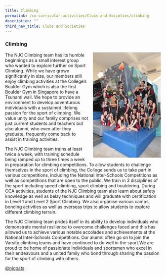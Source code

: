 ```yaml
---
title: Climbing
permalink: /co-curricular-activities/Clubs-and-Societies/climbing
description: ""
third_nav_title: Clubs and Societies
---
```

### Climbing

<img src="/images/climbing1.png" style="width:220px;height:340px;margin-left:15px;" align = "right"> The NJC Climbing team has its humble beginnings as a small interest group who wanted to explore further on Sport Climbing. While we have grown significantly in size, our members still enjoy climbing activities at the College’s Boulder Gym which is also the first Boulder Gym in Singapore to have a Tsunami wall. We hope to provide an environment to develop adventurous individuals with a sustained lifelong passion for the sport of climbing. We value unity and our family comprises not just current students and teachers but also alumni, who even after they graduate, frequently come back to assist in training activities.

The NJC Climbing team trains at least twice a week, with training schedule being ramped up to three times a week in preparation for climbing competitions. To allow students to challenge themselves in the sport of climbing, the College sends us to take part in various competitions, including the National Inter-Schools Competitions as well as competitions that are open to the public. We train in 3 disciplines of the sport including speed climbing, sport climbing and bouldering. During CCA activities, students of the NJC Climbing team also learn about safety knowledge as well as belay techniques and will graduate with certification in Level 1 and Level 2 Sport Climbing. We also organise various camps, bonding activities as well as overseas trips to allow students to explore different climbing terrain.

The NJC Climbing team prides itself in its ability to develop individuals who demonstrate mental resilience to overcome challenges faced and this has allowed us to achieve various notable accolades and achievements at the National Inter-Schools Competitions. Our alumni often go on to join the Varsity climbing teams and have continued to do well in the sport.We are proud to be home of passionate individuals and sportsmen who excel in their endeavours and a united family who bond through sharing the passion for the sport of climbing with others.

[@njgoats](https://www.instagram.com/njgoats/?hl=en)